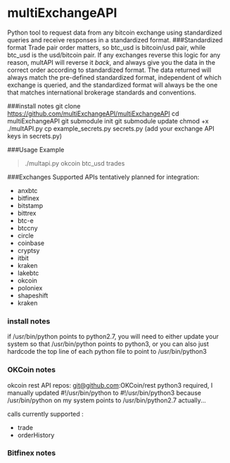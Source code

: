 # multiExchangeAPI

Python tool to request data from any bitcoin exchange using standardized queries and receive responses in a standardized format.
###Standardized format
Trade pair order matters, so btc_usd is bitcoin/usd pair, while btc_usd is the usd/bitcoin pair. If any exchanges  reverse this logic for any reason, multAPI will reverse it *back*, and always give you the data in the correct order according to standardized format. The data returned will always match the pre-defined standardized format, independent of which exchange is queried, and the standardized format will always be the one that matches international brokerage standards and conventions.


###install notes
git clone https://github.com/multiExchangeAPI/multiExchangeAPI
cd multiExchangeAPI
git submodule init
git submodule update
chmod +x ./multAPI.py
cp example_secrets.py secrets.py
(add your exchange API keys in secrets.py)


###Usage Example
> ./multapi.py okcoin btc_usd trades


###Exchanges Supported
APIs tentatively planned for integration:
- anxbtc
- bitfinex
- bitstamp
- bittrex
- btc-e
- btccny
- circle
- coinbase
- cryptsy
- itbit
- kraken
- lakebtc
- okcoin
- poloniex
- shapeshift
- kraken
### install notes

if /usr/bin/python points to python2.7, you will need to either update your system so that
/usr/bin/python points to python3, or you can also just hardcode the top line of each python file 
to point to /usr/bin/python3


### OKCoin notes

okcoin rest API repos: git@github.com:OKCoin/rest
python3 required, I manually updated #!/usr/bin/python to #!/usr/bin/python3
because /usr/bin/python on my system points to /usr/bin/python2.7 actually...

calls currently supported : 
 - trade
 - orderHistory


### Bitfinex notes
